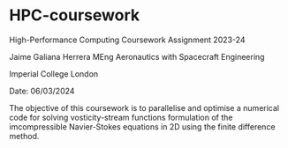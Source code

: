 # HPC-coursework

High-Performance Computing Coursework Assignment 2023-24


Jaime Galiana Herrera 
MEng Aeronautics with Spacecraft Engineering 

Imperial College London

Date: 06/03/2024

The objective of this coursework is to parallelise and optimise a numerical code for solving vosticity-stream functions formulation of the imcompressible Navier-Stokes equations in 2D using the finite difference method.
